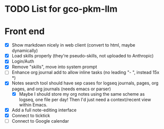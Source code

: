 # TODO List for gco-pkm-llm

# Front end
- [x] Show markdown nicely in web client (convert to html, maybe dynamically)
- [x] Load skills properly (they're pseudo-skills, not uploaded to Anthropic)
- [x] Login/Auth
- [x] Remove "skills", move into system prompt
- [ ] Enhance org journal add to allow inline tasks (no leading "- ", instead 15x *)
- [x] Notes search tool should have sep cases for logseq journals, pages, org pages, and org journals (needs emacs or parser)
  - [x] Maybe I should store my org notes using the same scheme as logseq, one file per day! Then I'd just need a context/recent view within Emacs.
- [x] Add a full note-editing interface
- [x] Connect to ticktick
- [ ] Connect to Google calendar
